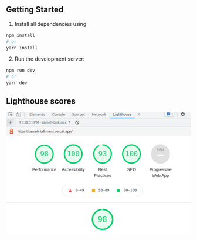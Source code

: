 
## Getting Started
1. Install all dependencies using 

```bash
npm install
# or
yarn install
```
2. Run the development server:

```bash
npm run dev
# or
yarn dev
```
## Lighthouse scores

![lighthouse](./docs/lighthouse.png)
